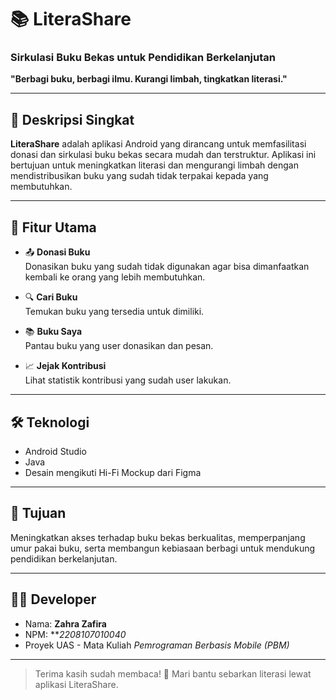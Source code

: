 # 📚 LiteraShare

### Sirkulasi Buku Bekas untuk Pendidikan Berkelanjutan  
**"Berbagi buku, berbagi ilmu. Kurangi limbah, tingkatkan literasi."**

---

## 📱 Deskripsi Singkat  
**LiteraShare** adalah aplikasi Android yang dirancang untuk memfasilitasi donasi dan sirkulasi buku bekas secara mudah dan terstruktur. Aplikasi ini bertujuan untuk meningkatkan literasi dan mengurangi limbah dengan mendistribusikan buku yang sudah tidak terpakai kepada yang membutuhkan.

---

## 🎯 Fitur Utama
- 📤 **Donasi Buku**  
  Donasikan buku yang sudah tidak digunakan agar bisa dimanfaatkan kembali ke orang yang lebih membutuhkan. 
  
- 🔍 **Cari Buku**  
  Temukan buku yang tersedia untuk dimiliki.
  
- 📚 **Buku Saya**  
  Pantau buku yang user donasikan dan pesan.
  
- 📈 **Jejak Kontribusi**  
  Lihat statistik kontribusi yang sudah user lakukan.

---

## 🛠️ Teknologi
- Android Studio
- Java
- Desain mengikuti Hi-Fi Mockup dari Figma

---

## 🚀 Tujuan
Meningkatkan akses terhadap buku bekas berkualitas, memperpanjang umur pakai buku, serta membangun kebiasaan berbagi untuk mendukung pendidikan berkelanjutan.

---

## 👩‍💻 Developer
- Nama: **Zahra Zafira**
- NPM: ***2208107010040*
- Proyek UAS - Mata Kuliah *Pemrograman Berbasis Mobile (PBM)*

---

> Terima kasih sudah membaca! 🌱 Mari bantu sebarkan literasi lewat aplikasi LiteraShare.
